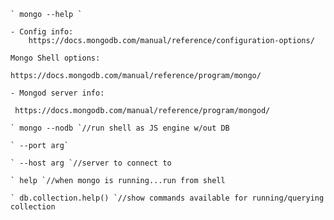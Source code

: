 	` mongo --help `

	- Config info:
		https://docs.mongodb.com/manual/reference/configuration-options/

	Mongo Shell options:

	https://docs.mongodb.com/manual/reference/program/mongo/

	- Mongod server info:

	 https://docs.mongodb.com/manual/reference/program/mongod/

	` mongo --nodb `//run shell as JS engine w/out DB

	` --port arg` 

	` --host arg `//server to connect to

	` help `//when mongo is running...run from shell

	` db.collection.help() `//show commands available for running/querying collection

